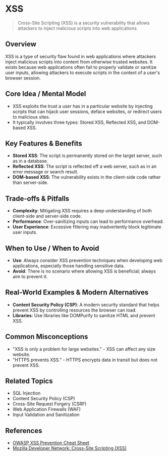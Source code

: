 # XSS

> Cross-Site Scripting (XSS) is a security vulnerability that allows attackers to inject malicious scripts into web applications.

## Overview
XSS is a type of security flaw found in web applications where attackers inject malicious scripts into content from otherwise trusted websites. It exists because web applications often fail to properly validate or sanitize user inputs, allowing attackers to execute scripts in the context of a user's browser session.

## Core Idea / Mental Model
- XSS exploits the trust a user has in a particular website by injecting scripts that can hijack user sessions, deface websites, or redirect users to malicious sites.
- It typically involves three types: Stored XSS, Reflected XSS, and DOM-based XSS.

## Key Features & Benefits
- **Stored XSS**: The script is permanently stored on the target server, such as in a database.
- **Reflected XSS**: The script is reflected off a web server, such as in an error message or search result.
- **DOM-based XSS**: The vulnerability exists in the client-side code rather than server-side.

## Trade-offs & Pitfalls
- **Complexity**: Mitigating XSS requires a deep understanding of both client-side and server-side code.
- **Performance**: Over-sanitizing inputs can lead to performance overhead.
- **User Experience**: Excessive filtering may inadvertently block legitimate user inputs.

## When to Use / When to Avoid
- **Use**: Always consider XSS prevention techniques when developing web applications, especially those handling sensitive data.
- **Avoid**: There is no scenario where allowing XSS is beneficial; always aim to prevent it.

## Real-World Examples & Modern Alternatives
- **Content Security Policy (CSP)**: A modern security standard that helps prevent XSS by controlling resources the browser can load.
- **Libraries**: Use libraries like DOMPurify to sanitize HTML and prevent XSS.

## Common Misconceptions
- "XSS is only a problem for large websites." - XSS can affect any size website.
- "HTTPS prevents XSS." - HTTPS encrypts data in transit but does not prevent XSS.

## Related Topics
- SQL Injection
- Content Security Policy (CSP)
- Cross-Site Request Forgery (CSRF)
- Web Application Firewalls (WAF)
- Input Validation and Sanitization

## References
- [OWASP XSS Prevention Cheat Sheet](https://cheatsheetseries.owasp.org/cheatsheets/XSS_Prevention_Cheat_Sheet.html)  
- [Mozilla Developer Network: Cross-Site Scripting (XSS)](https://developer.mozilla.org/en-US/docs/Glossary/Cross-site_scripting)